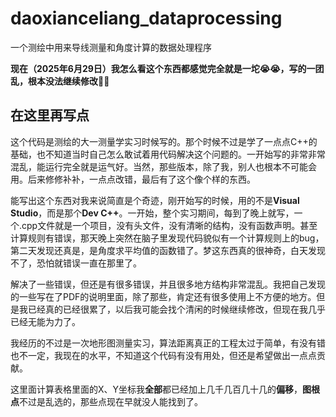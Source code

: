 # daoxianceliang_dataprocessing
一个测绘中用来导线测量和角度计算的数据处理程序

**现在（2025年6月29日）我怎么看这个东西都感觉完全就是一坨😭😭，写的一团乱，根本没法继续修改🥹🥹**

## 在这里再写点

这个代码是测绘的大一测量学实习时候写的。那个时候不过是学了一点点C++的基础，也不知道当时自己怎么敢试着用代码解决这个问题的。一开始写的非常非常混乱，能运行完全就是运气好。当然，那些版本，除了我，别人也根本不可能会用。后来修修补补，一点点改错，最后有了这个像个样的东西。

能写出这个东西对我来说简直是个奇迹，刚开始写的时候，用的不是**Visual Studio**，而是那个**Dev C++**。一开始，整个实习期间，每到了晚上就写，一个.cpp文件就是一个项目，没有头文件，没有清晰的结构，没有函数声明。甚至计算规则有错误，那天晚上突然在脑子里发现代码貌似有一个计算规则上的bug，第二天发现还真是，是角度求平均值的函数错了。梦这东西真的很神奇，白天发现不了，恐怕就错误一直在那里了。

解决了一些错误，但还是有很多错误，并且很多地方结构非常混乱。我把自己发现的一些写在了PDF的说明里面，除了那些，肯定还有很多使用上不方便的地方。但是我已经真的已经很累了，以后我可能会找个清闲的时候继续修改，但现在我几乎已经无能为力了。

我经历的不过是一次地形图测量实习，算法距离真正的工程太过于简单，有没有错也不一定，我现在的水平，不知道这个代码有没有用处，但还是希望做出一点点贡献。

这里面计算表格里面的X、Y坐标我**全部**都已经加上几千几百几十几的**偏移**，**图根点**不过是乱选的，那些点现在早就没人能找到了。
